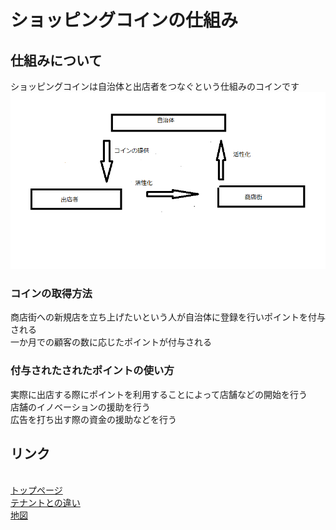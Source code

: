 # ショッピングコインの仕組み
## 仕組みについて
ショッピングコインは自治体と出店者をつなぐという仕組みのコインです
<br><img width="600px" alt="図" src="./system3.png">
### コインの取得方法
商店街への新規店を立ち上げたいという人が自治体に登録を行いポイントを付与される<br>一か月での顧客の数に応じたポイントが付与される
### 付与されたされたポイントの使い方
実際に出店する際にポイントを利用することによって店舗などの開始を行う<br>店舗のイノベーションの援助を行う<br>広告を打ち出す際の資金の援助などを行う
## リンク
<br>[トップページ](https://u50116.github.io/ShoppingCoin/index)
<br>[テナントとの違い](https://u50116.github.io/ShoppingCoin/tenannto)
<br>[地図](https://u50116.github.io/ShoppingCoin/map)

